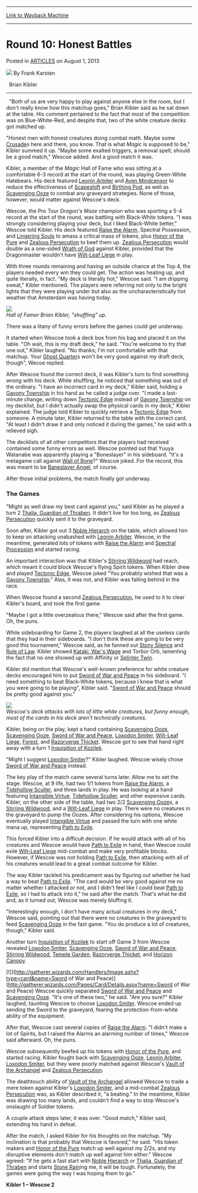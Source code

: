 
---
[Link to Wayback Machine](https://web.archive.org/web/20151022183959/http://magic.wizards.com/en/articles/archive/round-10-honest-battles-2013-08-01)

[_metadata_:author]:- "Frank Karsten"
[_metadata_:description]:- "  Brian Kibler(Green-White Hatebears) vs. Craig Wescoe (Black-White Tokens)  "
[_metadata_:generator]:- "Drupal 7 (http://drupal.org)"
[_metadata_:node]:- "293436"
[_metadata_:publish_date]:- "2013-08-01"
[_metadata_:source]:- "div-main-content"
[_metadata_:title]:- "Round 10: Honest Battles"
[_metadata_:wayback_capture_timestamp]:- "2015-10-22 18:39:59"
[_metadata_:wayback_raw_url]:- "https://web.archive.org/web/20151022183959id_/http://magic.wizards.com/en/articles/archive/round-10-honest-battles-2013-08-01"
[_metadata_:wayback_url]:- "http://magic.wizards.com/en/articles/archive/round-10-honest-battles-2013-08-01"
---


Round 10: Honest Battles
========================



 Posted in [ARTICLES](/en/articles)
 on August 1, 2013 






![](https://media.magic.wizards.com/styles/auth_small/public/images/person/authorpic_FrankKarsten.jpg)
By Frank Karsten










 
Brian Kibler  



---

 
"Both of us are very happy to play against anyone else in the room, but I don't really know how this matchup goes," Brian Kibler said as he sat down at the table. His comment pertained to the fact that most of the competition was on Blue-White-Red, and despite that, two of the white creature decks got matched up.


"Honest men with honest creatures doing combat math. Maybe some [Crusade](http://gatherer.wizards.com/Pages/Card/Details.aspx?name=Crusade)s here and there, you know. That is what *Magic* is supposed to be," Kibler summed it up. "Maybe some exalted triggers, a removal spell; should be a good match," Wescoe added. And a good match it was.


Kibler, a member of the *Magic* Hall of Fame who was sitting at a comfortable 6-3 record at the start of the round, was playing Green-White Hatebears. His deck featured [Leonin Arbiter](http://gatherer.wizards.com/Pages/Card/Details.aspx?name=Leonin+Arbiter) and [Aven Mindcensor](http://gatherer.wizards.com/Pages/Card/Details.aspx?name=Aven+Mindcensor) to reduce the effectiveness of [Scapeshift](http://gatherer.wizards.com/Pages/Card/Details.aspx?name=Scapeshift) and [Birthing Pod](http://gatherer.wizards.com/Pages/Card/Details.aspx?name=Birthing+Pod), as well as [Scavenging Ooze](http://gatherer.wizards.com/Pages/Card/Details.aspx?name=Scavenging+Ooze) to combat any graveyard strategies. None of those, however, would matter against Wescoe's deck.


Wescoe, the Pro Tour *Dragon's Maze* champion who was sporting a 5-4 record at the start of the round, was battling with Black-White tokens. "I was strongly considering playing your deck, but I liked Black-White better," Wescoe told Kibler. His deck featured [Raise the Alarm](http://gatherer.wizards.com/Pages/Card/Details.aspx?name=Raise+the+Alarm), Spectral Possession, and [Lingering Souls](http://gatherer.wizards.com/Pages/Card/Details.aspx?name=Lingering+Souls) to amass a critical mass of tokens, plus [Honor of the Pure](http://gatherer.wizards.com/Pages/Card/Details.aspx?name=Honor+of+the+Pure) and [Zealous Persecution](http://gatherer.wizards.com/Pages/Card/Details.aspx?name=Zealous+Persecution) to beef them up. [Zealous Persecution](http://gatherer.wizards.com/Pages/Card/Details.aspx?name=Zealous+Persecution) would double as a one-sided [Wrath of God](http://gatherer.wizards.com/Pages/Card/Details.aspx?name=Wrath+of+God) against Kibler, provided that the Dragonmaster wouldn't have [Wilt-Leaf Liege](http://gatherer.wizards.com/Pages/Card/Details.aspx?name=Wilt-Leaf+Liege) in play.


With three rounds remaining and having an outside chance at the Top 4, the players needed every win they could get. The action was heating up, and quite literally, in fact. "My deck is literally hot," Wescoe said. "I am dripping sweat," Kibler mentioned. The players were referring not only to the bright lights that they were playing under but also as the uncharacteristically hot weather that Amsterdam was having today.


![](https://media.wizards.com/legacy/mtg/images/daily/events/wc13/r10_kibler.jpg)  
*Hall of Famer Brian Kibler, "shuffling" up.* 
 

There was a litany of funny errors before the games could get underway.


It started when Wescoe took a deck box from his bag and placed it on the table. "Oh wait, this is my draft deck," he said. "You're welcome to try that one out," Kibler laughed. "No thanks; I'm not comfortable with that matchup. Your [Ghost Quarter](http://gatherer.wizards.com/Pages/Card/Details.aspx?name=Ghost+Quarter)s won't be very good against my draft deck, though", Wecoe replied.


After Wescoe found the correct deck, it was Kibler's turn to find something wrong with his deck. While shuffling, he noticed that something was out of the ordinary. "I have an incorrect card in my deck," Kibler said, holding a [Gavony Township](http://gatherer.wizards.com/Pages/Card/Details.aspx?name=Gavony+Township) in his hand as he called a judge over. "I made a last-minute change, writing down [Tectonic Edge](http://gatherer.wizards.com/Pages/Card/Details.aspx?name=Tectonic+Edge) instead of [Gavony Township](http://gatherer.wizards.com/Pages/Card/Details.aspx?name=Gavony+Township) on my decklist, but I didn't actually swap the physical cards in my deck," Kibler explained. The judge told Kibler to quickly retrieve a [Tectonic Edge](http://gatherer.wizards.com/Pages/Card/Details.aspx?name=Tectonic+Edge) from someone. A minute later, Kibler returned to the table with the correct card. "At least I didn't draw it and only noticed it during the games," he said with a relieved sigh.


The decklists of all other competitors that the players had received contained some funny errors as well. Wescoe pointed out that Yuuya Watanabe was apparently playing a "Boneslayer" in his sideboard. "It's a metagame call against [Wall of Bone](http://gatherer.wizards.com/Pages/Card/Details.aspx?name=Wall+of+Bone)?" Wescoe joked. For the record, this was meant to be [Baneslayer Angel](http://gatherer.wizards.com/Pages/Card/Details.aspx?name=Baneslayer+Angel), of course.


After those initial problems, the match finally got underway.


### The Games


"Might as well draw my best card against you," said Kibler as he played a turn 2 [Thalia, Guardian of Thraben](http://gatherer.wizards.com/Pages/Card/Details.aspx?name=Thalia%2C+Guardian+of+Thraben). It didn't live for too long, as [Zealous Persecution](http://gatherer.wizards.com/Pages/Card/Details.aspx?name=Zealous+Persecution) quickly sent it to the graveyard.


Soon after, Kibler got out 3 [Noble Hierarch](http://gatherer.wizards.com/Pages/Card/Details.aspx?name=Noble+Hierarch) on the table, which allowed him to keep on attacking unabashed with [Leonin Arbiter](http://gatherer.wizards.com/Pages/Card/Details.aspx?name=Leonin+Arbiter). Wescoe, in the meantime, generated lots of tokens with [Raise the Alarm](http://gatherer.wizards.com/Pages/Card/Details.aspx?name=Raise+the+Alarm) and [Spectral Procession](http://gatherer.wizards.com/Pages/Card/Details.aspx?name=Spectral+Procession) and started racing.


An important interaction was that Kibler's [Stirring Wildwood](http://gatherer.wizards.com/Pages/Card/Details.aspx?name=Stirring+Wildwood) had reach, which meant it could block Wescoe's flying Spirit tokens. When Kibler drew and played [Tectonic Edge](http://gatherer.wizards.com/Pages/Card/Details.aspx?name=Tectonic+Edge), Wescoe joked "You probably wished that was a [Gavony Township](http://gatherer.wizards.com/Pages/Card/Details.aspx?name=Gavony+Township)." Alas, it was not, and Kibler was falling behind in the race.


When Wescoe found a second [Zealous Persecution](http://gatherer.wizards.com/Pages/Card/Details.aspx?name=Zealous+Persecution), he used to it to clear Kibler's board, and took the first game.


"Maybe I got a little overzealous there," Wescoe said after the first game. Oh, the puns.


While sideboarding for Game 2, the players laughed at all the useless cards that they had in their sideboards. "I don't think these are going to be very good this tournament," Wescoe said, as he fanned out [Stony Silence](http://gatherer.wizards.com/Pages/Card/Details.aspx?name=Stony+Silence) and [Rule of Law](http://gatherer.wizards.com/Pages/Card/Details.aspx?name=Rule+of+Law). Kibler showed [Kataki, War's Wage](http://gatherer.wizards.com/Pages/Card/Details.aspx?name=Kataki%2C+War%27s+Wage) and Torbor Orb, lamenting the fact that no one showed up with Affinity or [Splinter Twin](http://gatherer.wizards.com/Pages/Card/Details.aspx?name=Splinter+Twin).


Kibler did mention that Wescoe's well-known preference for white creature decks encouraged him to put [Sword of War and Peace](http://gatherer.wizards.com/Pages/Card/Details.aspx?name=Sword+of+War+and+Peace) in his sideboard. "I need something to beat Black-White tokens, because I knew that is what you were going to be playing", Kibler said. "[Sword of War and Peace](http://gatherer.wizards.com/Pages/Card/Details.aspx?name=Sword+of+War+and+Peace) should be pretty good against you."


![](https://media.wizards.com/legacy/mtg/images/daily/events/wc13/r10_wescoe.jpg)  
*Wescoe's deck attacks with lots of little white creatures, but funny enough, most of the cards in his deck aren't technically creatures.* 
 

Kibler, being on the play, kept a hand containing [Scavenging Ooze](http://gatherer.wizards.com/Pages/Card/Details.aspx?name=Scavenging+Ooze), [Scavenging Ooze](http://gatherer.wizards.com/Pages/Card/Details.aspx?name=Scavenging+Ooze), [Sword of War and Peace](http://gatherer.wizards.com/Pages/Card/Details.aspx?name=Sword+of+War+and+Peace), [Loxodon Smiter](http://gatherer.wizards.com/Pages/Card/Details.aspx?name=Loxodon+Smiter), [Wilt-Leaf Liege](http://gatherer.wizards.com/Pages/Card/Details.aspx?name=Wilt-Leaf+Liege), [Forest](http://gatherer.wizards.com/Pages/Card/Details.aspx?name=Forest), and [Razorverge Thicket](http://gatherer.wizards.com/Pages/Card/Details.aspx?name=Razorverge+Thicket). Wescoe got to see that hand right away with a turn 1 [Inquisition of Kozilek](http://gatherer.wizards.com/Pages/Card/Details.aspx?name=Inquisition+of+Kozilek).


"Might I suggest [Loxodon Smiter](http://gatherer.wizards.com/Pages/Card/Details.aspx?name=Loxodon+Smiter)?" Kibler laughed. Wescoe wisely chose [Sword of War and Peace](http://gatherer.wizards.com/Pages/Card/Details.aspx?name=Sword+of+War+and+Peace) instead.


The key play of the match came several turns later. Allow me to set the stage. Wescoe, at 9 life, had two 1/1 tokens from [Raise the Alarm](http://gatherer.wizards.com/Pages/Card/Details.aspx?name=Raise+the+Alarm), a [Tidehollow Sculler](http://gatherer.wizards.com/Pages/Card/Details.aspx?name=Tidehollow+Sculler), and three lands in play. He was looking at a hand featuring [Intangible Virtue](http://gatherer.wizards.com/Pages/Card/Details.aspx?name=Intangible+Virtue), [Tidehollow Sculler](http://gatherer.wizards.com/Pages/Card/Details.aspx?name=Tidehollow+Sculler), and other expensive cards. Kibler, on the other side of the table, had two 2/2 [Scavenging Ooze](http://gatherer.wizards.com/Pages/Card/Details.aspx?name=Scavenging+Ooze)s, a [Stirring Wildwood](http://gatherer.wizards.com/Pages/Card/Details.aspx?name=Stirring+Wildwood), and a [Wilt-Leaf Liege](http://gatherer.wizards.com/Pages/Card/Details.aspx?name=Wilt-Leaf+Liege) in play. There were no creatures in the graveyard to pump the Oozes. After considering his options, Wescoe eventually played [Intangible Virtue](http://gatherer.wizards.com/Pages/Card/Details.aspx?name=Intangible+Virtue) and passed the turn with one white mana up, representing [Path to Exile](http://gatherer.wizards.com/Pages/Card/Details.aspx?name=Path+to+Exile).


This forced Kibler into a difficult decision. If he would attack with all of his creatures and Wescoe would have [Path to Exile](http://gatherer.wizards.com/Pages/Card/Details.aspx?name=Path+to+Exile) in hand, then Wescoe could exile [Wilt-Leaf Liege](http://gatherer.wizards.com/Pages/Card/Details.aspx?name=Wilt-Leaf+Liege) mid-combat and make very profitable blocks. However, if Wescoe was not holding [Path to Exile](http://gatherer.wizards.com/Pages/Card/Details.aspx?name=Path+to+Exile), then attacking with all of his creatures would lead to a great combat outcome for Kibler.


The way Kibler tackled his predicament was by figuring out whether he had a way to beat [Path to Exile](http://gatherer.wizards.com/Pages/Card/Details.aspx?name=Path+to+Exile). "The card would be very good against me no matter whether I attacked or not, and I didn't feel like I could beat [Path to Exile](http://gatherer.wizards.com/Pages/Card/Details.aspx?name=Path+to+Exile), so I had to attack into it," he said after the match. That's what he did and, as it turned out, Wescoe was merely bluffing it.


"Interestingly enough, I don't have many actual creatures in my deck," Wescoe said, pointing out that there were no creatures in the graveyard to feed [Scavenging Ooze](http://gatherer.wizards.com/Pages/Card/Details.aspx?name=Scavenging+Ooze) in the fast game. "You do produce a lot of creatures, though," Kibler said.


Another turn [Inquisition of Kozilek](http://gatherer.wizards.com/Pages/Card/Details.aspx?name=Inquisition+of+Kozilek) to start off Game 3 from Wescoe revealed [Loxodon Smiter](http://gatherer.wizards.com/Pages/Card/Details.aspx?name=Loxodon+Smiter), [Scavenging Ooze](http://gatherer.wizards.com/Pages/Card/Details.aspx?name=Scavenging+Ooze), [Sword of War and Peace](http://gatherer.wizards.com/Pages/Card/Details.aspx?name=Sword+of+War+and+Peace), [Stirring Wildwood](http://gatherer.wizards.com/Pages/Card/Details.aspx?name=Stirring+Wildwood), [Temple Garden](http://gatherer.wizards.com/Pages/Card/Details.aspx?name=Temple+Garden), [Razorverge Thicket](http://gatherer.wizards.com/Pages/Card/Details.aspx?name=Razorverge+Thicket), and [Horizon Canopy](http://gatherer.wizards.com/Pages/Card/Details.aspx?name=Horizon+Canopy).


[![](http://gatherer.wizards.com/Handlers/Image.ashx?type=card&name=Sword of War and Peace)](http://gatherer.wizards.com/Pages/Card/Details.aspx?name=Sword of War and Peace)
Wescoe quickly separated [Sword of War and Peace](http://gatherer.wizards.com/Pages/Card/Details.aspx?name=Sword+of+War+and+Peace) and [Scavenging Ooze](http://gatherer.wizards.com/Pages/Card/Details.aspx?name=Scavenging+Ooze). "It's one of these two," he said. "Are you sure?" Kibler laughed, taunting Wescoe to choose [Loxodon Smiter](http://gatherer.wizards.com/Pages/Card/Details.aspx?name=Loxodon+Smiter). Wescoe ended up sending the Sword to the graveyard, fearing the protection-from-white ability of the equipment.


After that, Wescoe cast several copies of [Raise the Alarm](http://gatherer.wizards.com/Pages/Card/Details.aspx?name=Raise+the+Alarm). "I didn't make a lot of Spirits, but I raised the Alarms an alarming number of times," Wescoe said afterward. Oh, the puns.


Wescoe subsequently beefed up his tokens with [Honor of the Pure](http://gatherer.wizards.com/Pages/Card/Details.aspx?name=Honor+of+the+Pure), and started racing. Kibler fought back with [Scavenging Ooze](http://gatherer.wizards.com/Pages/Card/Details.aspx?name=Scavenging+Ooze), [Leonin Arbiter](http://gatherer.wizards.com/Pages/Card/Details.aspx?name=Leonin+Arbiter), [Loxodon Smiter](http://gatherer.wizards.com/Pages/Card/Details.aspx?name=Loxodon+Smiter), but they were poorly matched against Wescoe's [Vault of the Archangel](http://gatherer.wizards.com/Pages/Card/Details.aspx?name=Vault+of+the+Archangel) and [Zealous Persecution](http://gatherer.wizards.com/Pages/Card/Details.aspx?name=Zealous+Persecution).


The deathtouch ability of [Vault of the Archangel](http://gatherer.wizards.com/Pages/Card/Details.aspx?name=Vault+of+the+Archangel) allowed Wescoe to trade a mere token against Kibler's [Loxodon Smiter](http://gatherer.wizards.com/Pages/Card/Details.aspx?name=Loxodon+Smiter), and a mid-combat [Zealous Persecution](http://gatherer.wizards.com/Pages/Card/Details.aspx?name=Zealous+Persecution) was, as Kibler described it, "a beating." In the meantime, Kibler was drawing too many lands, and couldn't find a way to stop Wescoe's onslaught of Soldier tokens.


A couple attack steps later, it was over. "Good match," Kibler said, extending his hand in defeat.


After the match, I asked Kibler for his thoughts on the matchup. "My inclination is that probably that Wescoe is favored," he said. "His token makers and [Honor of the Pure](http://gatherer.wizards.com/Pages/Card/Details.aspx?name=Honor+of+the+Pure) match up well against my 2/2s, and my disruptive elements don't match up well against him either." Wescoe agreed: "If he gets a fast start with [Noble Hierarch](http://gatherer.wizards.com/Pages/Card/Details.aspx?name=Noble+Hierarch) or [Thalia, Guardian of Thraben](http://gatherer.wizards.com/Pages/Card/Details.aspx?name=Thalia%2C+Guardian+of+Thraben) and starts [Stone Rain](http://gatherer.wizards.com/Pages/Card/Details.aspx?name=Stone+Rain)ing me, it will be tough. Fortunately, the games were going the way I was hoping them to go."


**Kibler 1 – Wescoe 2**








